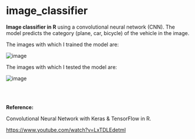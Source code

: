 # image_classifier
**Image classifier in R** using a convolutional neural network (CNN). The model predicts the category (plane, car, bicycle) of the vehicle in the image.

The images with which I trained the model are:

![image](https://github.com/danielsimon4/image_classifier/assets/155323325/0305f5a4-c449-4c13-ab03-7e843e15698d)


The images with which I tested the model are:

![image](https://github.com/danielsimon4/image_classifier/assets/155323325/823e9a8f-ad59-4163-895d-9bf4e9534591)

<br/><br/>

**Reference:**

Convolutional Neural Network with Keras & TensorFlow in R.

https://www.youtube.com/watch?v=LxTDLEdetmI
